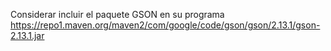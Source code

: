 Considerar incluir el paquete GSON en su programa https://repo1.maven.org/maven2/com/google/code/gson/gson/2.13.1/gson-2.13.1.jar
